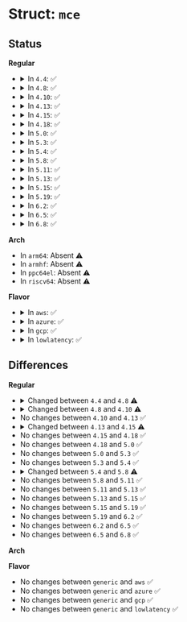 # Struct: <code>mce</code>

## Status
<b>Regular</b>
<ul>
<li>
<details>
<summary>In <code>4.4</code>: ✅</summary>

```c
struct mce {
    __u64 status;
    __u64 misc;
    __u64 addr;
    __u64 mcgstatus;
    __u64 ip;
    __u64 tsc;
    __u64 time;
    __u8 cpuvendor;
    __u8 inject_flags;
    __u8 severity;
    __u8 usable_addr;
    __u32 cpuid;
    __u8 cs;
    __u8 bank;
    __u8 cpu;
    __u8 finished;
    __u32 extcpu;
    __u32 socketid;
    __u32 apicid;
    __u64 mcgcap;
};
```
</details>
</li>
<li>
<details>
<summary>In <code>4.8</code>: ✅</summary>

```c
struct mce {
    __u64 status;
    __u64 misc;
    __u64 addr;
    __u64 mcgstatus;
    __u64 ip;
    __u64 tsc;
    __u64 time;
    __u8 cpuvendor;
    __u8 inject_flags;
    __u8 severity;
    __u8 pad;
    __u32 cpuid;
    __u8 cs;
    __u8 bank;
    __u8 cpu;
    __u8 finished;
    __u32 extcpu;
    __u32 socketid;
    __u32 apicid;
    __u64 mcgcap;
};
```
</details>
</li>
<li>
<details>
<summary>In <code>4.10</code>: ✅</summary>

```c
struct mce {
    __u64 status;
    __u64 misc;
    __u64 addr;
    __u64 mcgstatus;
    __u64 ip;
    __u64 tsc;
    __u64 time;
    __u8 cpuvendor;
    __u8 inject_flags;
    __u8 severity;
    __u8 pad;
    __u32 cpuid;
    __u8 cs;
    __u8 bank;
    __u8 cpu;
    __u8 finished;
    __u32 extcpu;
    __u32 socketid;
    __u32 apicid;
    __u64 mcgcap;
    __u64 synd;
    __u64 ipid;
    __u64 ppin;
};
```
</details>
</li>
<li>
<details>
<summary>In <code>4.13</code>: ✅</summary>

```c
struct mce {
    __u64 status;
    __u64 misc;
    __u64 addr;
    __u64 mcgstatus;
    __u64 ip;
    __u64 tsc;
    __u64 time;
    __u8 cpuvendor;
    __u8 inject_flags;
    __u8 severity;
    __u8 pad;
    __u32 cpuid;
    __u8 cs;
    __u8 bank;
    __u8 cpu;
    __u8 finished;
    __u32 extcpu;
    __u32 socketid;
    __u32 apicid;
    __u64 mcgcap;
    __u64 synd;
    __u64 ipid;
    __u64 ppin;
};
```
</details>
</li>
<li>
<details>
<summary>In <code>4.15</code>: ✅</summary>

```c
struct mce {
    __u64 status;
    __u64 misc;
    __u64 addr;
    __u64 mcgstatus;
    __u64 ip;
    __u64 tsc;
    __u64 time;
    __u8 cpuvendor;
    __u8 inject_flags;
    __u8 severity;
    __u8 pad;
    __u32 cpuid;
    __u8 cs;
    __u8 bank;
    __u8 cpu;
    __u8 finished;
    __u32 extcpu;
    __u32 socketid;
    __u32 apicid;
    __u64 mcgcap;
    __u64 synd;
    __u64 ipid;
    __u64 ppin;
    __u32 microcode;
};
```
</details>
</li>
<li>
<details>
<summary>In <code>4.18</code>: ✅</summary>

```c
struct mce {
    __u64 status;
    __u64 misc;
    __u64 addr;
    __u64 mcgstatus;
    __u64 ip;
    __u64 tsc;
    __u64 time;
    __u8 cpuvendor;
    __u8 inject_flags;
    __u8 severity;
    __u8 pad;
    __u32 cpuid;
    __u8 cs;
    __u8 bank;
    __u8 cpu;
    __u8 finished;
    __u32 extcpu;
    __u32 socketid;
    __u32 apicid;
    __u64 mcgcap;
    __u64 synd;
    __u64 ipid;
    __u64 ppin;
    __u32 microcode;
};
```
</details>
</li>
<li>
<details>
<summary>In <code>5.0</code>: ✅</summary>

```c
struct mce {
    __u64 status;
    __u64 misc;
    __u64 addr;
    __u64 mcgstatus;
    __u64 ip;
    __u64 tsc;
    __u64 time;
    __u8 cpuvendor;
    __u8 inject_flags;
    __u8 severity;
    __u8 pad;
    __u32 cpuid;
    __u8 cs;
    __u8 bank;
    __u8 cpu;
    __u8 finished;
    __u32 extcpu;
    __u32 socketid;
    __u32 apicid;
    __u64 mcgcap;
    __u64 synd;
    __u64 ipid;
    __u64 ppin;
    __u32 microcode;
};
```
</details>
</li>
<li>
<details>
<summary>In <code>5.3</code>: ✅</summary>

```c
struct mce {
    __u64 status;
    __u64 misc;
    __u64 addr;
    __u64 mcgstatus;
    __u64 ip;
    __u64 tsc;
    __u64 time;
    __u8 cpuvendor;
    __u8 inject_flags;
    __u8 severity;
    __u8 pad;
    __u32 cpuid;
    __u8 cs;
    __u8 bank;
    __u8 cpu;
    __u8 finished;
    __u32 extcpu;
    __u32 socketid;
    __u32 apicid;
    __u64 mcgcap;
    __u64 synd;
    __u64 ipid;
    __u64 ppin;
    __u32 microcode;
};
```
</details>
</li>
<li>
<details>
<summary>In <code>5.4</code>: ✅</summary>

```c
struct mce {
    __u64 status;
    __u64 misc;
    __u64 addr;
    __u64 mcgstatus;
    __u64 ip;
    __u64 tsc;
    __u64 time;
    __u8 cpuvendor;
    __u8 inject_flags;
    __u8 severity;
    __u8 pad;
    __u32 cpuid;
    __u8 cs;
    __u8 bank;
    __u8 cpu;
    __u8 finished;
    __u32 extcpu;
    __u32 socketid;
    __u32 apicid;
    __u64 mcgcap;
    __u64 synd;
    __u64 ipid;
    __u64 ppin;
    __u32 microcode;
};
```
</details>
</li>
<li>
<details>
<summary>In <code>5.8</code>: ✅</summary>

```c
struct mce {
    __u64 status;
    __u64 misc;
    __u64 addr;
    __u64 mcgstatus;
    __u64 ip;
    __u64 tsc;
    __u64 time;
    __u8 cpuvendor;
    __u8 inject_flags;
    __u8 severity;
    __u8 pad;
    __u32 cpuid;
    __u8 cs;
    __u8 bank;
    __u8 cpu;
    __u8 finished;
    __u32 extcpu;
    __u32 socketid;
    __u32 apicid;
    __u64 mcgcap;
    __u64 synd;
    __u64 ipid;
    __u64 ppin;
    __u32 microcode;
    __u64 kflags;
};
```
</details>
</li>
<li>
<details>
<summary>In <code>5.11</code>: ✅</summary>

```c
struct mce {
    __u64 status;
    __u64 misc;
    __u64 addr;
    __u64 mcgstatus;
    __u64 ip;
    __u64 tsc;
    __u64 time;
    __u8 cpuvendor;
    __u8 inject_flags;
    __u8 severity;
    __u8 pad;
    __u32 cpuid;
    __u8 cs;
    __u8 bank;
    __u8 cpu;
    __u8 finished;
    __u32 extcpu;
    __u32 socketid;
    __u32 apicid;
    __u64 mcgcap;
    __u64 synd;
    __u64 ipid;
    __u64 ppin;
    __u32 microcode;
    __u64 kflags;
};
```
</details>
</li>
<li>
<details>
<summary>In <code>5.13</code>: ✅</summary>

```c
struct mce {
    __u64 status;
    __u64 misc;
    __u64 addr;
    __u64 mcgstatus;
    __u64 ip;
    __u64 tsc;
    __u64 time;
    __u8 cpuvendor;
    __u8 inject_flags;
    __u8 severity;
    __u8 pad;
    __u32 cpuid;
    __u8 cs;
    __u8 bank;
    __u8 cpu;
    __u8 finished;
    __u32 extcpu;
    __u32 socketid;
    __u32 apicid;
    __u64 mcgcap;
    __u64 synd;
    __u64 ipid;
    __u64 ppin;
    __u32 microcode;
    __u64 kflags;
};
```
</details>
</li>
<li>
<details>
<summary>In <code>5.15</code>: ✅</summary>

```c
struct mce {
    __u64 status;
    __u64 misc;
    __u64 addr;
    __u64 mcgstatus;
    __u64 ip;
    __u64 tsc;
    __u64 time;
    __u8 cpuvendor;
    __u8 inject_flags;
    __u8 severity;
    __u8 pad;
    __u32 cpuid;
    __u8 cs;
    __u8 bank;
    __u8 cpu;
    __u8 finished;
    __u32 extcpu;
    __u32 socketid;
    __u32 apicid;
    __u64 mcgcap;
    __u64 synd;
    __u64 ipid;
    __u64 ppin;
    __u32 microcode;
    __u64 kflags;
};
```
</details>
</li>
<li>
<details>
<summary>In <code>5.19</code>: ✅</summary>

```c
struct mce {
    __u64 status;
    __u64 misc;
    __u64 addr;
    __u64 mcgstatus;
    __u64 ip;
    __u64 tsc;
    __u64 time;
    __u8 cpuvendor;
    __u8 inject_flags;
    __u8 severity;
    __u8 pad;
    __u32 cpuid;
    __u8 cs;
    __u8 bank;
    __u8 cpu;
    __u8 finished;
    __u32 extcpu;
    __u32 socketid;
    __u32 apicid;
    __u64 mcgcap;
    __u64 synd;
    __u64 ipid;
    __u64 ppin;
    __u32 microcode;
    __u64 kflags;
};
```
</details>
</li>
<li>
<details>
<summary>In <code>6.2</code>: ✅</summary>

```c
struct mce {
    __u64 status;
    __u64 misc;
    __u64 addr;
    __u64 mcgstatus;
    __u64 ip;
    __u64 tsc;
    __u64 time;
    __u8 cpuvendor;
    __u8 inject_flags;
    __u8 severity;
    __u8 pad;
    __u32 cpuid;
    __u8 cs;
    __u8 bank;
    __u8 cpu;
    __u8 finished;
    __u32 extcpu;
    __u32 socketid;
    __u32 apicid;
    __u64 mcgcap;
    __u64 synd;
    __u64 ipid;
    __u64 ppin;
    __u32 microcode;
    __u64 kflags;
};
```
</details>
</li>
<li>
<details>
<summary>In <code>6.5</code>: ✅</summary>

```c
struct mce {
    __u64 status;
    __u64 misc;
    __u64 addr;
    __u64 mcgstatus;
    __u64 ip;
    __u64 tsc;
    __u64 time;
    __u8 cpuvendor;
    __u8 inject_flags;
    __u8 severity;
    __u8 pad;
    __u32 cpuid;
    __u8 cs;
    __u8 bank;
    __u8 cpu;
    __u8 finished;
    __u32 extcpu;
    __u32 socketid;
    __u32 apicid;
    __u64 mcgcap;
    __u64 synd;
    __u64 ipid;
    __u64 ppin;
    __u32 microcode;
    __u64 kflags;
};
```
</details>
</li>
<li>
<details>
<summary>In <code>6.8</code>: ✅</summary>

```c
struct mce {
    __u64 status;
    __u64 misc;
    __u64 addr;
    __u64 mcgstatus;
    __u64 ip;
    __u64 tsc;
    __u64 time;
    __u8 cpuvendor;
    __u8 inject_flags;
    __u8 severity;
    __u8 pad;
    __u32 cpuid;
    __u8 cs;
    __u8 bank;
    __u8 cpu;
    __u8 finished;
    __u32 extcpu;
    __u32 socketid;
    __u32 apicid;
    __u64 mcgcap;
    __u64 synd;
    __u64 ipid;
    __u64 ppin;
    __u32 microcode;
    __u64 kflags;
};
```
</details>
</li>
</ul>
<b>Arch</b>
<ul>
<li>
In <code>arm64</code>: Absent ⚠️
</li>
<li>
In <code>armhf</code>: Absent ⚠️
</li>
<li>
In <code>ppc64el</code>: Absent ⚠️
</li>
<li>
In <code>riscv64</code>: Absent ⚠️
</li>
</ul>
<b>Flavor</b>
<ul>
<li>
<details>
<summary>In <code>aws</code>: ✅</summary>

```c
struct mce {
    __u64 status;
    __u64 misc;
    __u64 addr;
    __u64 mcgstatus;
    __u64 ip;
    __u64 tsc;
    __u64 time;
    __u8 cpuvendor;
    __u8 inject_flags;
    __u8 severity;
    __u8 pad;
    __u32 cpuid;
    __u8 cs;
    __u8 bank;
    __u8 cpu;
    __u8 finished;
    __u32 extcpu;
    __u32 socketid;
    __u32 apicid;
    __u64 mcgcap;
    __u64 synd;
    __u64 ipid;
    __u64 ppin;
    __u32 microcode;
};
```
</details>
</li>
<li>
<details>
<summary>In <code>azure</code>: ✅</summary>

```c
struct mce {
    __u64 status;
    __u64 misc;
    __u64 addr;
    __u64 mcgstatus;
    __u64 ip;
    __u64 tsc;
    __u64 time;
    __u8 cpuvendor;
    __u8 inject_flags;
    __u8 severity;
    __u8 pad;
    __u32 cpuid;
    __u8 cs;
    __u8 bank;
    __u8 cpu;
    __u8 finished;
    __u32 extcpu;
    __u32 socketid;
    __u32 apicid;
    __u64 mcgcap;
    __u64 synd;
    __u64 ipid;
    __u64 ppin;
    __u32 microcode;
};
```
</details>
</li>
<li>
<details>
<summary>In <code>gcp</code>: ✅</summary>

```c
struct mce {
    __u64 status;
    __u64 misc;
    __u64 addr;
    __u64 mcgstatus;
    __u64 ip;
    __u64 tsc;
    __u64 time;
    __u8 cpuvendor;
    __u8 inject_flags;
    __u8 severity;
    __u8 pad;
    __u32 cpuid;
    __u8 cs;
    __u8 bank;
    __u8 cpu;
    __u8 finished;
    __u32 extcpu;
    __u32 socketid;
    __u32 apicid;
    __u64 mcgcap;
    __u64 synd;
    __u64 ipid;
    __u64 ppin;
    __u32 microcode;
};
```
</details>
</li>
<li>
<details>
<summary>In <code>lowlatency</code>: ✅</summary>

```c
struct mce {
    __u64 status;
    __u64 misc;
    __u64 addr;
    __u64 mcgstatus;
    __u64 ip;
    __u64 tsc;
    __u64 time;
    __u8 cpuvendor;
    __u8 inject_flags;
    __u8 severity;
    __u8 pad;
    __u32 cpuid;
    __u8 cs;
    __u8 bank;
    __u8 cpu;
    __u8 finished;
    __u32 extcpu;
    __u32 socketid;
    __u32 apicid;
    __u64 mcgcap;
    __u64 synd;
    __u64 ipid;
    __u64 ppin;
    __u32 microcode;
};
```
</details>
</li>
</ul>

## Differences
<b>Regular</b>
<ul>
<li>
<details>
<summary>Changed between <code>4.4</code> and <code>4.8</code> ⚠️</summary>
<ul>
<li>
<b>Field added. </b>
<code>__u8 pad</code>
</li>
<li>
<b>Field removed. </b>
<code>__u8 usable_addr</code>
</li>
</ul>
</details>
</li>
<li>
<details>
<summary>Changed between <code>4.8</code> and <code>4.10</code> ⚠️</summary>
<ul>
<li>
<b>Field added. </b>
<code>__u64 synd</code>
</li>
<li>
<b>Field added. </b>
<code>__u64 ipid</code>
</li>
<li>
<b>Field added. </b>
<code>__u64 ppin</code>
</li>
</ul>
</details>
</li>
<li>
No changes between <code>4.10</code> and <code>4.13</code> ✅
</li>
<li>
<details>
<summary>Changed between <code>4.13</code> and <code>4.15</code> ⚠️</summary>
<ul>
<li>
<b>Field added. </b>
<code>__u32 microcode</code>
</li>
</ul>
</details>
</li>
<li>
No changes between <code>4.15</code> and <code>4.18</code> ✅
</li>
<li>
No changes between <code>4.18</code> and <code>5.0</code> ✅
</li>
<li>
No changes between <code>5.0</code> and <code>5.3</code> ✅
</li>
<li>
No changes between <code>5.3</code> and <code>5.4</code> ✅
</li>
<li>
<details>
<summary>Changed between <code>5.4</code> and <code>5.8</code> ⚠️</summary>
<ul>
<li>
<b>Field added. </b>
<code>__u64 kflags</code>
</li>
</ul>
</details>
</li>
<li>
No changes between <code>5.8</code> and <code>5.11</code> ✅
</li>
<li>
No changes between <code>5.11</code> and <code>5.13</code> ✅
</li>
<li>
No changes between <code>5.13</code> and <code>5.15</code> ✅
</li>
<li>
No changes between <code>5.15</code> and <code>5.19</code> ✅
</li>
<li>
No changes between <code>5.19</code> and <code>6.2</code> ✅
</li>
<li>
No changes between <code>6.2</code> and <code>6.5</code> ✅
</li>
<li>
No changes between <code>6.5</code> and <code>6.8</code> ✅
</li>
</ul>
<b>Arch</b>
<ul>
</ul>
<b>Flavor</b>
<ul>
<li>
No changes between <code>generic</code> and <code>aws</code> ✅
</li>
<li>
No changes between <code>generic</code> and <code>azure</code> ✅
</li>
<li>
No changes between <code>generic</code> and <code>gcp</code> ✅
</li>
<li>
No changes between <code>generic</code> and <code>lowlatency</code> ✅
</li>
</ul>
